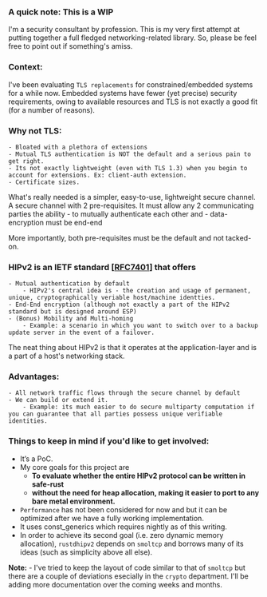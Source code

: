 
### A quick note: This is a WIP
I'm a security consultant by profession. This is my very first attempt at putting together a full fledged networking-related library. So, please be feel free to point out if something's amiss. 

### Context: 
I've been evaluating `TLS replacements` for constrained/embedded systems for a while now. Embedded systems have fewer (yet precise) security requirements, owing to available resources and TLS is not exactly a good fit (for a number of reasons).

### Why not TLS:
	- Bloated with a plethora of extensions 
	- Mutual TLS authentication is NOT the default and a serious pain to get right. 
	- Its not exactly lightweight (even with TLS 1.3) when you begin to account for extensions. Ex: client-auth extension.
	- Certificate sizes.

What's really needed is a simpler, easy-to-use, lightweight secure channel. A secure channel with 2 pre-requisites. It must allow any 2 communicating parties the ability 
	- to mutually authenticate each other and
	- data-encryption must be end-end

More importantly, both pre-requisites must be the default and not tacked-on. 

### HIPv2 is an IETF standard [[RFC7401](https://tools.ietf.org/html/rfc7401)] that offers

	- Mutual authentication by default 
        - HIPv2's central idea is - the creation and usage of permanent, unique, cryptographically veriable host/machine identties.
	- End-End encryption (although not exactly a part of the HIPv2 standard but is designed around ESP)
	- (Bonus) Mobility and Multi-homing 
        - Example: a scenario in which you want to switch over to a backup update server in the event of a failover.

The neat thing about HIPv2 is that it operates at the application-layer and is a part of a host's networking stack.

### Advantages:
	- All network traffic flows through the secure channel by default
	- We can build or extend it. 
        - Example: its much easier to do secure multiparty computation if you can guarantee that all parties possess unique verifiable identities.

### Things to keep in mind if you'd like to get involved:
- It’s a PoC.
- My core goals for this project are 
    - **To evaluate whether the entire HIPv2 protocol can be written in safe-rust**
    - **without the need for heap allocation, making it easier to port to any bare metal environment.**
- `Performance` has not been considered for now and but it can be optimized after we have a fully working implementation.
- It uses const_generics which requires nightly as of this writing.
- In order to achieve its second goal (i.e. zero dynamic memory allocation), `rustdhipv2` depends on `smoltcp` and borrows many of its ideas (such as simplicity above all else). 

**Note:** - I've tried to keep the layout of code similar to that of `smoltcp` but there are a couple of deviations esecially in the `crypto` department. I'll be adding more documentation over the coming weeks and months.
